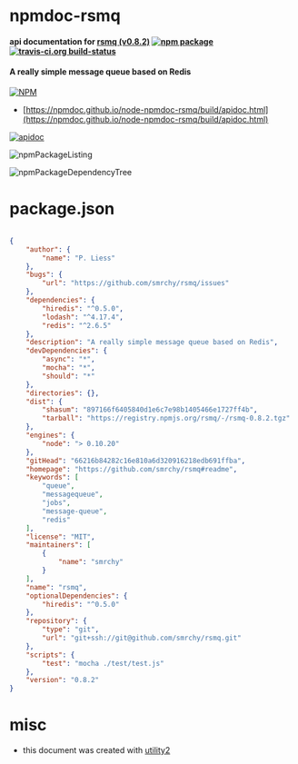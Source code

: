 # npmdoc-rsmq

#### api documentation for  [rsmq (v0.8.2)](https://github.com/smrchy/rsmq#readme)  [![npm package](https://img.shields.io/npm/v/npmdoc-rsmq.svg?style=flat-square)](https://www.npmjs.org/package/npmdoc-rsmq) [![travis-ci.org build-status](https://api.travis-ci.org/npmdoc/node-npmdoc-rsmq.svg)](https://travis-ci.org/npmdoc/node-npmdoc-rsmq)

#### A really simple message queue based on Redis

[![NPM](https://nodei.co/npm/rsmq.png?downloads=true&downloadRank=true&stars=true)](https://www.npmjs.com/package/rsmq)

- [https://npmdoc.github.io/node-npmdoc-rsmq/build/apidoc.html](https://npmdoc.github.io/node-npmdoc-rsmq/build/apidoc.html)

[![apidoc](https://npmdoc.github.io/node-npmdoc-rsmq/build/screenCapture.buildCi.browser.%252Ftmp%252Fbuild%252Fapidoc.html.png)](https://npmdoc.github.io/node-npmdoc-rsmq/build/apidoc.html)

![npmPackageListing](https://npmdoc.github.io/node-npmdoc-rsmq/build/screenCapture.npmPackageListing.svg)

![npmPackageDependencyTree](https://npmdoc.github.io/node-npmdoc-rsmq/build/screenCapture.npmPackageDependencyTree.svg)



# package.json

```json

{
    "author": {
        "name": "P. Liess"
    },
    "bugs": {
        "url": "https://github.com/smrchy/rsmq/issues"
    },
    "dependencies": {
        "hiredis": "^0.5.0",
        "lodash": "^4.17.4",
        "redis": "^2.6.5"
    },
    "description": "A really simple message queue based on Redis",
    "devDependencies": {
        "async": "*",
        "mocha": "*",
        "should": "*"
    },
    "directories": {},
    "dist": {
        "shasum": "897166f6405840d1e6c7e98b1405466e1727ff4b",
        "tarball": "https://registry.npmjs.org/rsmq/-/rsmq-0.8.2.tgz"
    },
    "engines": {
        "node": "> 0.10.20"
    },
    "gitHead": "66216b84282c16e810a6d320916218edb691ffba",
    "homepage": "https://github.com/smrchy/rsmq#readme",
    "keywords": [
        "queue",
        "messagequeue",
        "jobs",
        "message-queue",
        "redis"
    ],
    "license": "MIT",
    "maintainers": [
        {
            "name": "smrchy"
        }
    ],
    "name": "rsmq",
    "optionalDependencies": {
        "hiredis": "^0.5.0"
    },
    "repository": {
        "type": "git",
        "url": "git+ssh://git@github.com/smrchy/rsmq.git"
    },
    "scripts": {
        "test": "mocha ./test/test.js"
    },
    "version": "0.8.2"
}
```



# misc
- this document was created with [utility2](https://github.com/kaizhu256/node-utility2)
